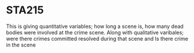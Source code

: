 # STA215
This is giving quantitative variables; how long a scene is, how many dead bodies were involved at the crime scene. Along with qualitative varibales; were there crimes committed resolved during that scene and Is there crime in the scene 

